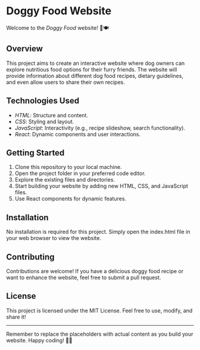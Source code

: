 # Doggy Food Website

Welcome to the *Doggy Food* website! 🐶🍽️

## Overview

This project aims to create an interactive website where dog owners can explore nutritious food options for their furry friends. The website will provide information about different dog food recipes, dietary guidelines, and even allow users to share their own recipes.

## Technologies Used

- *HTML*: Structure and content.
- *CSS*: Styling and layout.
- *JavaScript*: Interactivity (e.g., recipe slideshow, search functionality).
- *React*: Dynamic components and user interactions.

## Getting Started

1. Clone this repository to your local machine.
2. Open the project folder in your preferred code editor.
3. Explore the existing files and directories.
4. Start building your website by adding new HTML, CSS, and JavaScript files.
5. Use React components for dynamic features.

## Installation

No installation is required for this project. Simply open the index.html file in your web browser to view the website.

## Contributing

Contributions are welcome! If you have a delicious doggy food recipe or want to enhance the website, feel free to submit a pull request.

## License

This project is licensed under the MIT License. Feel free to use, modify, and share it!

---

Remember to replace the placeholders with actual content as you build your website. Happy coding! 🐾🌟
